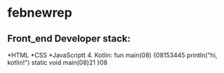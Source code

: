 # febnewrep
## Front_end Developer stack:
*HTML
﻿﻿*CSS
﻿﻿*JavaScriptt
4. Kotlin:
fun main(08) {08153445
    println("hi, kotlin!")
    static void main(08)21
}08
